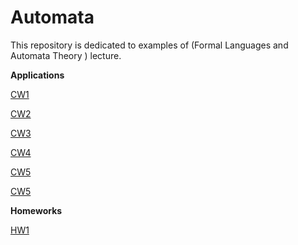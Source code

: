 # Automata

This repository is dedicated to examples of (Formal Languages and Automata Theory	) lecture.

<b>Applications</b>

[CW1](https://yrgp.github.io/Automata/CW1/Dfa.html)

[CW2](https://yrgp.github.io/Automata/CW2/DfaAndNfa.html)

[CW3](https://yrgp.github.io/Automata/CW3/RegExp.html)

[CW4](https://yrgp.github.io/Automata/CW4/CFG.html)

[CW5](https://yrgp.github.io/Automata/CW5/Expression.html)

[CW5](https://yrgp.github.io/Automata/CW6/PDA.html)


<b>Homeworks</b>

[HW1](https://yrgp.github.io/Automata/HW1/RegExp.html)

